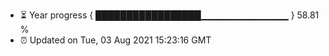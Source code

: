 - ⏳ Year progress { █████████████████▁▁▁▁▁▁▁▁▁▁▁▁▁ } 58.81 %
- ⏰ Updated on Tue, 03 Aug 2021 15:23:16 GMT


